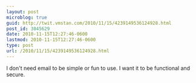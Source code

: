 ```yaml
---
layout: post
microblog: true
guid: http://twit.vmstan.com/2010/11/15/4239149536124928.html
post_id: 3045629
date: 2010-11-15T12:27:46-0600
lastmod: 2010-11-15T12:27:46-0600
type: post
url: /2010/11/15/4239149536124928.html
---
```

I don't need email to be simple or fun to use. I want it to be functional and secure.
